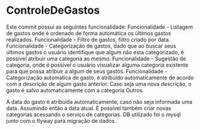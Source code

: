 # ControleDeGastos

Este commit possui as seguintes funcionalidade:
Funcionalidade - Listagem de gastos onde é ordenado de forma automática os últimos gastos realizados.
Funcionalidade - Filtro de gastos, filtro criado por data.
Funcionalidade - Categorização de gastos, dado que ao buscar seus últimos gastos o usuário identifique que algum não esta categorizado, é possível atribuir uma categoria ao mesmo. 
Funcionalidade - Sugestão de categoria, onde é possível o usuário visualizar alguma categoria existente para que possa atribuir a algum de seus gastos. 
Funcionalidade - Categorização automatica de gasto, é atribuído automaticamente de acordo com a descrição de algum gasto anterior. Caso seja uma nova descrição, o gasto é salvo automaticamente com a categoria Outros.

A data do gasto é atribuida automaticamente, caso não seja informada uma data. Assumindo então a data atual.
É possível também criar novas categorias acessando o serviço de categorias.
DB utilizado foi o mysql junto com o flyway para migração de dados.

